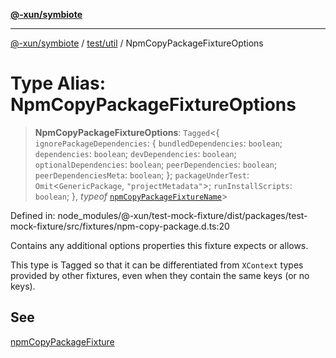 [**@-xun/symbiote**](../../../README.md)

***

[@-xun/symbiote](../../../README.md) / [test/util](../README.md) / NpmCopyPackageFixtureOptions

# Type Alias: NpmCopyPackageFixtureOptions

> **NpmCopyPackageFixtureOptions**: `Tagged`\<\{ `ignorePackageDependencies`: \{ `bundledDependencies`: `boolean`; `dependencies`: `boolean`; `devDependencies`: `boolean`; `optionalDependencies`: `boolean`; `peerDependencies`: `boolean`; `peerDependenciesMeta`: `boolean`; \}; `packageUnderTest`: `Omit`\<`GenericPackage`, `"projectMetadata"`\>; `runInstallScripts`: `boolean`; \}, *typeof* [`npmCopyPackageFixtureName`](../variables/npmCopyPackageFixtureName.md)\>

Defined in: node\_modules/@-xun/test-mock-fixture/dist/packages/test-mock-fixture/src/fixtures/npm-copy-package.d.ts:20

Contains any additional options properties this fixture expects or allows.

This type is Tagged so that it can be differentiated from `XContext`
types provided by other fixtures, even when they contain the same keys (or no
keys).

## See

[npmCopyPackageFixture](../functions/npmCopyPackageFixture.md)
